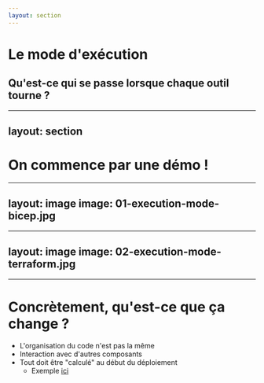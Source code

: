 ```yaml
---
layout: section
---
```


# Le mode d'exécution
## Qu'est-ce qui se passe lorsque chaque outil tourne ?

---
layout: section
---

# On commence par une démo !

---
layout: image
image: 01-execution-mode-bicep.jpg
---

---
layout: image
image: 02-execution-mode-terraform.jpg
---

---

# Concrètement, qu'est-ce que ça change ?

- L'organisation du code n'est pas la même
- Interaction avec d'autres composants
- Tout doit être "calculé" au début du déploiement
  - Exemple [ici](https://learn.microsoft.com/en-us/azure/azure-resource-manager/bicep/loops#loop-limits)
